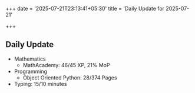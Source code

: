 +++
date = '2025-07-21T23:13:41+05:30'
title = 'Daily Update for 2025-07-21'

+++

## Daily Update

- Mathematics
  - MathAcademy: 46/45 XP, 21% MoP
- Programming
  - Object Oriented Python: 28/374 Pages
- Typing: 15/10 minutes

